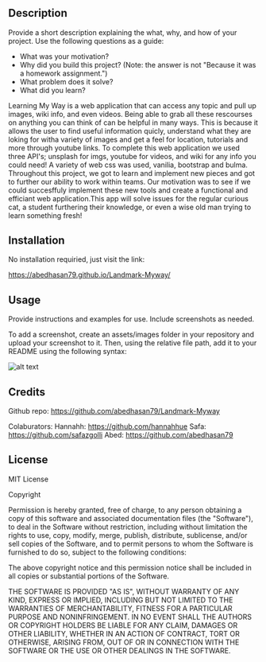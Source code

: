 # <Learning-Myway>

## Description

Provide a short description explaining the what, why, and how of your project. Use the following questions as a guide:

- What was your motivation?
- Why did you build this project? (Note: the answer is not "Because it was a homework assignment.")
- What problem does it solve?
- What did you learn?

Learning My Way is a web application that can access any topic and pull up images, wiki info, and even videos. Being able to grab all these rescourses on anything you can think of can be helpful in many ways. This is because it allows the user to find useful information quicly, understand what they are loking for witha variety of images and get a feel for location, tutorials and more through youtube links. To complete this web application we used three API's; unsplash for imgs, youtube for videos, and wiki for any info you could need! A variety of web css was used, vanilia, bootstrap and bulma. Throughout this project, we got to learn and implement new pieces and got to further our ability to work within teams. Our motivation was to see if we could succesffuly implement these new tools and create a functional and efficiant web application.This app will solve issues for the regular curious cat, a student furthering their knowledge, or even a wise old man trying to learn something fresh!

## Installation

No installation requiried, just visit the link:

https://abedhasan79.github.io/Landmark-Myway/

## Usage

Provide instructions and examples for use. Include screenshots as needed.

To add a screenshot, create an assets/images folder in your repository and upload your screenshot to it. Then, using the relative file path, add it to your README using the following syntax:

![alt text](assets/images/screenshot.png)

## Credits

Github repo: https://github.com/abedhasan79/Landmark-Myway

Colaburators:
Hannahh: https://github.com/hannahhue
Safa: https://github.com/safazgolli
Abed: https://github.com/abedhasan79

## License

MIT License

Copyright <YEAR> <COPYRIGHT HOLDER>

Permission is hereby granted, free of charge, to any person obtaining a copy of this software and associated documentation files (the "Software"), to deal in the Software without restriction, including without limitation the rights to use, copy, modify, merge, publish, distribute, sublicense, and/or sell copies of the Software, and to permit persons to whom the Software is furnished to do so, subject to the following conditions:

The above copyright notice and this permission notice shall be included in all copies or substantial portions of the Software.

THE SOFTWARE IS PROVIDED "AS IS", WITHOUT WARRANTY OF ANY KIND, EXPRESS OR IMPLIED, INCLUDING BUT NOT LIMITED TO THE WARRANTIES OF MERCHANTABILITY, FITNESS FOR A PARTICULAR PURPOSE AND NONINFRINGEMENT. IN NO EVENT SHALL THE AUTHORS OR COPYRIGHT HOLDERS BE LIABLE FOR ANY CLAIM, DAMAGES OR OTHER LIABILITY, WHETHER IN AN ACTION OF CONTRACT, TORT OR OTHERWISE, ARISING FROM, OUT OF OR IN CONNECTION WITH THE SOFTWARE OR THE USE OR OTHER DEALINGS IN THE SOFTWARE.
